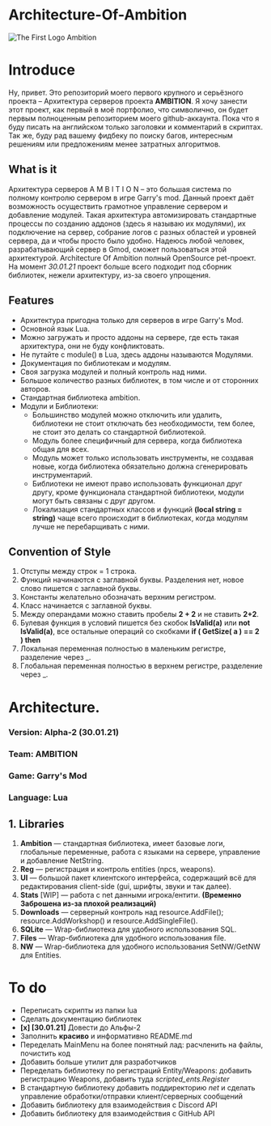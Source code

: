 # Architecture-Of-Ambition

![The First Logo Ambition](https://i.imgur.com/8IZitjD.png)

# Introduce

Ну, привет. Это репозиторий моего первого крупного и серьёзного проекта – Архитектура серверов проекта **AMBITION**.
Я хочу занести этот проект, как первый в моё портфолио, что символично, он будет первым полноценным репозиторием моего github-аккаунта. Пока что я буду писать на английском только заголовки и комментарий в скриптах. Так же, буду рад вашему фидбеку по поиску багов, интересным решениям или предложениям менее затратных алгоритмов. 

## What is it

Архитектура серверов A M B I T I O N – это большая система по полному контролю сервером в игре Garry's mod. Данный проект даёт возможность осуществить грамотное управление сервером и добавление модулей. Такая архитектура автомизировать стандартные процессы по созданию аддонов (здесь я называю их модулями), их подключение на сервер, собрание логов с разных областей и уровней сервера, да и чтобы просто было удобно. Надеюсь любой человек, разрабатывающий сервер в Gmod, сможет пользоваться этой архитектурой. Architecture Of Ambition полный OpenSource pet-проект. На момент *30.01.21* проект больше всего подходит под сборник библиотек, нежели архитектуру, из-за своего упрощения.

## Features

*   Архитектура пригодна только для серверов в игре Garry's Mod.
*   Основной язык Lua.
*   Можно загружать и просто аддоны на сервере, где есть такая архитектура, они не буду конфликтовать.
*   Не путайте с module() в Lua, здесь аддоны называются Модулями.
*   Документация по библиотекам и модулям.
*   Своя загрузка модулей и полный контроль над ними.
*   Большое количество разных библиотек, в том числе и от сторонних авторов.
*   Стандартная библиотека ambition.
*   Модули и Библиотеки:
    * Большинство модулей можно отключить или удалить, библиотеки не стоит отключать без необходимости, тем более, не стоит это делать со стандартной библиотекой. 
    * Модуль более специфичный для сервера, когда библиотека общая для всех. 
    * Модуль может только использовать инструменты, не создавая новые, когда библиотека обязательно должна сгенерировать инструментарий.
    * Библиотеки не имеют право использовать функционал друг другу, кроме функционала стандартной библиотеки, модули могут быть связаны с друг другом.
    * Локализация стандартных классов и функций **(local string = string)** чаще всего происходит в библиотеках, когда модулям лучше не перебарщивать с ними.

## Convention of Style

  1. Отступы между строк = 1 строка.
  2. Функций начинаются с заглавной буквы. Разделения нет, новое слово пишется с заглавной буквы.
  3. Константы желательно обозначать верхним регистром.
  4. Класс начинается с заглавной буквы.
  5. Между операндами можно ставить пробелы __2 + 2__ и не ставить __2+2__.
  6. Булевая функция в условий пишется без скобок __IsValid(a)__ или __not IsValid(a)__, все остальные операций со скобками __if ( GetSize( a ) == 2 ) then__
  7. Локальная переменная полностью в маленьким регистре, разделение через _.
  8. Глобальная переменная полностью в верхнем регистре, разделение через _.



# Architecture.

### Version: Alpha-2 (30.01.21)
### Team: AMBITION
### Game: Garry's Mod
### Language: Lua

## 1. Libraries

  1. **Ambition** — стандартная библиотека, имеет базовые логи, глобальные переменные, работа с языками на сервере, управление и добавление NetString.
  2. **Reg** — регистрация и контроль entities (npcs, weapons).
  3. **UI** — большой пакет клиентского интерфейса, содержащий всё для редактирования client-side (gui, шрифты, звуки и так далее).
  4. **Stats** [WIP] — работа с net данными игрока/ентити. __(Временно Заброшена из-за плохой реализаций)__
  5. **Downloads** — серверный контроль над resource.AddFile(); resource.AddWorkshop() и resource.AddSingleFile().
  6. **SQLite** — Wrap-библиотека для удобного использования SQL.
  7. **Files** — Wrap-библиотека для удобного использования file.
  8. **NW** — Wrap-библиотека для удобного использования SetNW/GetNW для Entities.



# To do

* Переписать скрипты из папки lua
* Сделать документацию библиотек
* __[x] [30.01.21]__ Довести до Альфы-2
* Заполнить __красиво__ и информативно README.md
* Переделать MainMenu на более понятный лад: расчленить на файлы, почистить код
* Добавить больше утилит для разработчиков
* Переделать библиотеку по регистраций Entity/Weapons: добавить регистрацию Weapons, добавить туда *scripted_ents.Register*
* В стандартную библиотеку добавить поддиректорию _net_ и сделать управление обработки/отправки клиент/серверных сообщений
* Добавить библиотеку для взаимодействия с Discord API
* Добавить библиотеку для взаимодействия с GitHub API
